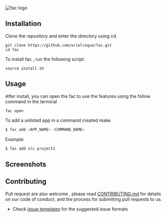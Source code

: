 
![fac logo](https://user-images.githubusercontent.com/17733053/76709507-04f29100-66de-11ea-9a8a-0b6a81d588aa.png)

## Installation

Clone  the repository and enter the directory using cd
```
git clone https://github.com/arielroque/fac.git
cd fac
```
To install fac , run the following script:
```
source install.sh
```

## Usage

After install, you can open the fac to use the features using the follow command in the terminal 
```
fac open
```

To add a unlisted app in a command created make 

```sh
$ fac add <APP_NAME> <COMMAND_NAME>
```
Example:
```sh
$ fac add vlc project1
```

## Screenshots


## Contributing

Pull request are also welcome , please read  [CONTRIBUTING.md](https://github.com/arielroque/Mi-action/blob/developer/CONTRIBUTING.md)  for details on our code of conduct, and the process for submitting pull requests to us.
    
-   Check  [issue templates](https://github.com/arielroque/Mi-action/issues)  for the suggested issue formats
